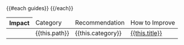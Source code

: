 <table>
  <thead>
    <tr>
      <th>Impact</th>
      <td>Category</td>
      <td>Recommendation</td>
      <td>How to Improve</td>
    </tr>
  </thead>
  <tbody>
{{#each guides}}
<tr data-guide="{{id}}">
  <th><web-impact-chip></web-impact-chip></th>
  <td>{{this.path}}</td>
  <td>{{this.category}}</td>
  <td><a href="{{this.url}}">{{this.title}}</a></td>
</tr>
{{/each}}
  </tbody>
</table>